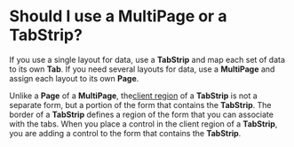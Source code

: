 
# Should I use a MultiPage or a TabStrip?

If you use a single layout for data, use a  **TabStrip** and map each set of data to its own **Tab**. If you need several layouts for data, use a **MultiPage** and assign each layout to its own **Page**.

Unlike a  **Page** of a **MultiPage**, the[client region](7ce2c60f-29fb-96e2-2516-73c99a6e7cff.md) of a **TabStrip** is not a separate form, but a portion of the form that contains the **TabStrip**. The border of a **TabStrip** defines a region of the form that you can associate with the tabs. When you place a control in the client region of a **TabStrip**, you are adding a control to the form that contains the **TabStrip**.
